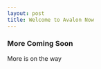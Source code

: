 ```yaml
---
layout: post
title: Welcome to Avalon Now
---
```


### More Coming Soon

More is on the way


